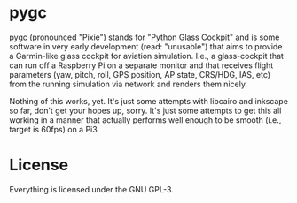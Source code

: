 # pygc
pygc (pronounced "Pixie") stands for "Python Glass Cockpit" and is some
software in very early development (read: "unusable") that aims to provide a
Garmin-like glass cockpit for aviation simulation. I.e., a glass-cockpit that
can run off a Raspberry Pi on a separate monitor and that receives flight
parameters (yaw, pitch, roll, GPS position, AP state, CRS/HDG, IAS, etc) from
the running simulation via network and renders them nicely.

Nothing of this works, yet. It's just some attempts with libcairo and inkscape
so far, don't get your hopes up, sorry. It's just some attempts to get this all
working in a manner that actually performs well enough to be smooth (i.e.,
target is 60fps) on a Pi3.

# License
Everything is licensed under the GNU GPL-3.
